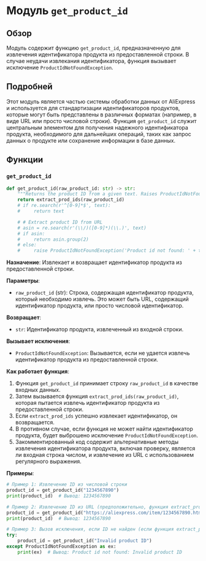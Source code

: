 # Модуль `get_product_id`

## Обзор

Модуль содержит функцию `get_product_id`, предназначенную для извлечения идентификатора продукта из предоставленной строки. В случае неудачи извлекания идентификатора, функция вызывает исключение `ProductIdNotFoundException`.

## Подробней

Этот модуль является частью системы обработки данных от AliExpress и используется для стандартизации идентификаторов продуктов, которые могут быть представлены в различных форматах (например, в виде URL или просто числовой строки). Функция `get_product_id` служит центральным элементом для получения надежного идентификатора продукта, необходимого для дальнейших операций, таких как запрос данных о продукте или сохранение информации в базе данных.

## Функции

### `get_product_id`

```python
def get_product_id(raw_product_id: str) -> str:
    """Returns the product ID from a given text. Raises ProductIdNotFoundException on fail."""
    return extract_prod_ids(raw_product_id)
    # if re.search(r'^[0-9]*$', text):
    #     return text

    # # Extract product ID from URL
    # asin = re.search(r'(\\/)([0-9]*)(\\.)', text)
    # if asin:
    #     return asin.group(2)
    # else:
    #     raise ProductIdNotFoundException('Product id not found: ' + text)
```

**Назначение**: Извлекает и возвращает идентификатор продукта из предоставленной строки.

**Параметры**:
- `raw_product_id` (str): Строка, содержащая идентификатор продукта, который необходимо извлечь. Это может быть URL, содержащий идентификатор продукта, или просто числовой идентификатор.

**Возвращает**:
- `str`: Идентификатор продукта, извлеченный из входной строки.

**Вызывает исключения**:
- `ProductIdNotFoundException`: Вызывается, если не удается извлечь идентификатор продукта из предоставленной строки.

**Как работает функция**:

1.  Функция `get_product_id` принимает строку `raw_product_id` в качестве входных данных.
2.  Затем вызывается функция `extract_prod_ids(raw_product_id)`, которая пытается извлечь идентификатор продукта из предоставленной строки.
3.  Если `extract_prod_ids` успешно извлекает идентификатор, он возвращается.
4.  В противном случае, если функция не может найти идентификатор продукта, будет выброшено исключение `ProductIdNotFoundException`.
5.  Закомментированный код содержит альтернативные методы извлечения идентификатора продукта, включая проверку, является ли входная строка числом, и извлечение из URL с использованием регулярного выражения.

**Примеры**:

```python
# Пример 1: Извлечение ID из числовой строки
product_id = get_product_id("1234567890")
print(product_id)  # Вывод: 1234567890

# Пример 2: Извлечение ID из URL (предположительно, функция extract_prod_ids обрабатывает URL)
product_id = get_product_id("https://aliexpress.com/item/1234567890.html")
print(product_id)  # Вывод: 1234567890

# Пример 3: Вызов исключения, если ID не найден (если функция extract_prod_ids не находит ID)
try:
    product_id = get_product_id("Invalid product ID")
except ProductIdNotFoundException as ex:
    print(ex)  # Вывод: Product id not found: Invalid product ID